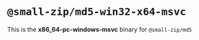 # `@small-zip/md5-win32-x64-msvc`

This is the **x86_64-pc-windows-msvc** binary for `@small-zip/md5`
